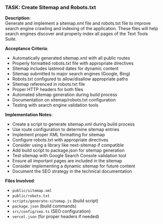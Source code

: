 ### TASK: Create Sitemap and Robots.txt

**Description**:  
Generate and implement a sitemap.xml file and robots.txt file to improve search engine crawling and indexing of the application. These files will help search engines discover and properly index all pages of the Text Tools Suite.

**Acceptance Criteria**:  
- Automatically generated sitemap.xml with all public routes
- Properly formatted robots.txt file with appropriate directives
- Sitemap includes lastmod dates for dynamic content
- Sitemap submitted to major search engines (Google, Bing)
- Robots.txt configured to allow/disallow appropriate paths
- Sitemap referenced in robots.txt file
- Proper HTTP headers for both files
- Automated sitemap generation during build process
- Documentation on sitemap/robots.txt configuration
- Testing with search engine validation tools

**Implementation Notes**:  
- Create a script to generate sitemap.xml during build process
- Use route configuration to determine sitemap entries
- Implement proper XML formatting for sitemap
- Configure robots.txt with appropriate directives
- Consider using a library like next-sitemap if compatible
- Add build script to package.json for sitemap generation
- Test sitemap with Google Search Console validation tool
- Ensure all important pages are included in the sitemap
- Consider implementing a dynamic sitemap for future content
- Document the SEO strategy in the technical documentation

**Files Involved**:
- `public/sitemap.xml`
- `public/robots.txt`
- `scripts/generate-sitemap.js` (build script)
- `package.json` (build commands)
- `src/config/seo.ts` (SEO configuration)
- `vercel.json` (for proper headers if needed)
